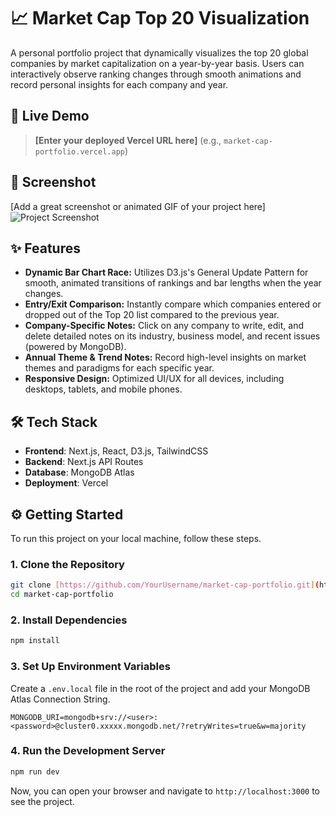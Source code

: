 # 📈 Market Cap Top 20 Visualization

A personal portfolio project that dynamically visualizes the top 20 global companies by market capitalization on a year-by-year basis. Users can interactively observe ranking changes through smooth animations and record personal insights for each company and year.

## 🚀 Live Demo

> **[Enter your deployed Vercel URL here]** (e.g., `market-cap-portfolio.vercel.app`)

## 📸 Screenshot

[Add a great screenshot or animated GIF of your project here]
![Project Screenshot](placeholder.png)

## ✨ Features

* **Dynamic Bar Chart Race:** Utilizes D3.js's General Update Pattern for smooth, animated transitions of rankings and bar lengths when the year changes.
* **Entry/Exit Comparison:** Instantly compare which companies entered or dropped out of the Top 20 list compared to the previous year.
* **Company-Specific Notes:** Click on any company to write, edit, and delete detailed notes on its industry, business model, and recent issues (powered by MongoDB).
* **Annual Theme & Trend Notes:** Record high-level insights on market themes and paradigms for each specific year.
* **Responsive Design:** Optimized UI/UX for all devices, including desktops, tablets, and mobile phones.

## 🛠️ Tech Stack

* **Frontend**: Next.js, React, D3.js, TailwindCSS
* **Backend**: Next.js API Routes
* **Database**: MongoDB Atlas
* **Deployment**: Vercel

## ⚙️ Getting Started

To run this project on your local machine, follow these steps.

### 1. Clone the Repository

```bash
git clone [https://github.com/YourUsername/market-cap-portfolio.git](https://github.com/YourUsername/market-cap-portfolio.git)
cd market-cap-portfolio
```

### 2. Install Dependencies

```bash
npm install
```

### 3. Set Up Environment Variables

Create a `.env.local` file in the root of the project and add your MongoDB Atlas Connection String.

```
MONGODB_URI=mongodb+srv://<user>:<password>@cluster0.xxxxx.mongodb.net/?retryWrites=true&w=majority
```

### 4. Run the Development Server

```bash
npm run dev
```

Now, you can open your browser and navigate to `http://localhost:3000` to see the project.